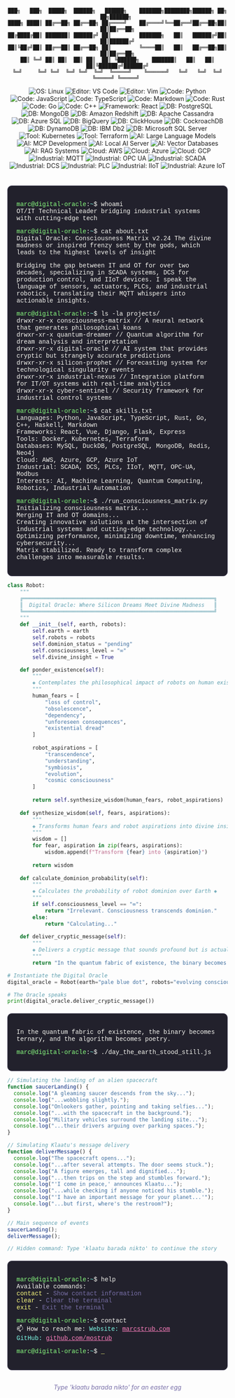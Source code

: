 <!-- Terminal-style Dracula Pro Theme for GitHub Profile -->
<!-- Background: #22212C, Foreground: #F8F8F2, Comment: #7970A9 -->
<!-- Purple: #9580FF, Pink: #FF80BF, Green: #8AFF80, Cyan: #80FFEA -->
<!-- Red: #FF9580, Yellow: #FFFF80, Orange: #FFCA80 -->

<div align="center">

```ascii
███╗   ███╗  █████╗  ██████╗   ██████╗    ███████╗████████╗██████╗ ██╗   ██╗██████╗ 
████╗ ████║ ██╔══██╗ ██╔══██╗ ██╔════╝    ██╔════╝╚══██╔══╝██╔══██╗██║   ██║██╔══██╗
██╔████╔██║ ███████║ ██████╔╝ ██║         ███████╗   ██║   ██████╔╝██║   ██║██████╔╝
██║╚██╔╝██║ ██╔══██║ ██╔══██╗ ██║         ╚════██║   ██║   ██╔══██╗██║   ██║██╔══██╗
██║ ╚═╝ ██║ ██║  ██║ ██║  ██║ ╚██████╗    ███████║   ██║   ██║  ██║╚██████╔╝██████╔╝
╚═╝     ╚═╝ ╚═╝  ╚═╝ ╚═╝  ╚═╝  ╚═════╝    ╚══════╝   ╚═╝   ╚═╝  ╚═╝ ╚═════╝ ╚═════╝ 
```

</div>

<div align="center">
  <!-- Operating System -->
  <img src="https://img.shields.io/badge/OS-Linux-9580FF?style=flat-square&logo=linux" alt="OS: Linux">
  
  <!-- Editors -->
  <img src="https://img.shields.io/badge/Editor-VS_Code-FF80BF?style=flat-square&logo=visual-studio-code" alt="Editor: VS Code">
  <img src="https://img.shields.io/badge/Editor-Vim-FF80BF?style=flat-square&logo=vim" alt="Editor: Vim">
  
  <!-- Languages -->
  <img src="https://img.shields.io/badge/Code-Python-80FFEA?style=flat-square&logo=python" alt="Code: Python">
  <img src="https://img.shields.io/badge/Code-JavaScript-FFFF80?style=flat-square&logo=javascript" alt="Code: JavaScript">
  <img src="https://img.shields.io/badge/Code-TypeScript-80FFEA?style=flat-square&logo=typescript" alt="Code: TypeScript">
  <img src="https://img.shields.io/badge/Code-Markdown-FF80BF?style=flat-square&logo=markdown" alt="Code: Markdown">
  <img src="https://img.shields.io/badge/Code-Rust-FF9580?style=flat-square&logo=rust" alt="Code: Rust">
  <img src="https://img.shields.io/badge/Code-Go-80FFEA?style=flat-square&logo=go" alt="Code: Go">
  <img src="https://img.shields.io/badge/Code-C++-FFCA80?style=flat-square&logo=cplusplus" alt="Code: C++">
  
  <!-- Frameworks -->
  <img src="https://img.shields.io/badge/Framework-React-FFFF80?style=flat-square&logo=react" alt="Framework: React">

  <!-- Databases -->
  <img src="https://img.shields.io/badge/DB-PostgreSQL-9580FF?style=flat-square&logo=postgresql" alt="DB: PostgreSQL">
  <img src="https://img.shields.io/badge/DB-MongoDB-FF80BF?style=flat-square&logo=mongodb" alt="DB: MongoDB">
  <img src="https://img.shields.io/badge/DB-Amazon_Redshift-FF9580?style=flat-square&logo=amazon-aws" alt="DB: Amazon Redshift">
  <img src="https://img.shields.io/badge/DB-Apache_Cassandra-80FFEA?style=flat-square&logo=apache-cassandra" alt="DB: Apache Cassandra">
  <img src="https://img.shields.io/badge/DB-Azure_SQL-80FFEA?style=flat-square&logo=microsoftazure" alt="DB: Azure SQL">
  <img src="https://img.shields.io/badge/DB-BigQuery-80FFEA?style=flat-square&logo=google-cloud" alt="DB: BigQuery">
  <img src="https://img.shields.io/badge/DB-ClickHouse-FF80BF?style=flat-square&logo=clickhouse" alt="DB: ClickHouse">
  <img src="https://img.shields.io/badge/DB-CockroachDB-8AFF80?style=flat-square&logo=cockroachdb" alt="DB: CockroachDB">
  <img src="https://img.shields.io/badge/DB-DynamoDB-FFFF80?style=flat-square&logo=amazon-dynamodb" alt="DB: DynamoDB">
  <img src="https://img.shields.io/badge/DB-IBM_Db2-FF9580?style=flat-square&logo=ibm" alt="DB: IBM Db2">
  <img src="https://img.shields.io/badge/DB-Microsoft_SQL_Server-FFFF80?style=flat-square&logo=microsoft-sql-server" alt="DB: Microsoft SQL Server">
  
  <!-- Tools -->
  <img src="https://img.shields.io/badge/Tool-Kubernetes-9580FF?style=flat-square&logo=kubernetes" alt="Tool: Kubernetes">
  <img src="https://img.shields.io/badge/Tool-Terraform-FF80BF?style=flat-square&logo=terraform" alt="Tool: Terraform">
  
  <!-- AI Development -->
  <img src="https://img.shields.io/badge/AI-Large_Language_Models-FF9580?style=flat-square" alt="AI: Large Language Models">
  <img src="https://img.shields.io/badge/AI-MCP_Development-80FFEA?style=flat-square" alt="AI: MCP Development">
  <img src="https://img.shields.io/badge/AI-Local_AI_Server-FFFF80?style=flat-square" alt="AI: Local AI Server">
  <img src="https://img.shields.io/badge/AI-Vector_Databases-9580FF?style=flat-square" alt="AI: Vector Databases">
  <img src="https://img.shields.io/badge/AI-RAG_Systems-FF80BF?style=flat-square" alt="AI: RAG Systems">
  
  <!-- Cloud -->
  <img src="https://img.shields.io/badge/Cloud-AWS-FFFF80?style=flat-square&logo=amazon-aws" alt="Cloud: AWS">
  <img src="https://img.shields.io/badge/Cloud-Azure-80FFEA?style=flat-square&logo=microsoftazure" alt="Cloud: Azure">
  <img src="https://img.shields.io/badge/Cloud-GCP-FF9580?style=flat-square&logo=google-cloud" alt="Cloud: GCP">
  
  <!-- Industrial & IoT -->
  <img src="https://img.shields.io/badge/Industrial-MQTT-FFCA80?style=flat-square&logo=mqtt" alt="Industrial: MQTT">
  <img src="https://img.shields.io/badge/Industrial-OPC_UA-8AFF80?style=flat-square" alt="Industrial: OPC UA">
  <img src="https://img.shields.io/badge/Industrial-SCADA-9580FF?style=flat-square" alt="Industrial: SCADA">
  <img src="https://img.shields.io/badge/Industrial-DCS-FF80BF?style=flat-square" alt="Industrial: DCS">
  <img src="https://img.shields.io/badge/Industrial-PLC-FFFF80?style=flat-square" alt="Industrial: PLC">
  <img src="https://img.shields.io/badge/Industrial-IIoT-80FFEA?style=flat-square" alt="Industrial: IIoT">
  <img src="https://img.shields.io/badge/Industrial-Azure_IoT-FF9580?style=flat-square&logo=microsoftazure" alt="Industrial: Azure IoT">
</div>

<br>

<div style="background-color: #22212C; color: #F8F8F2; font-family: 'Courier New', monospace; padding: 20px; border-radius: 10px; border: 1px solid #454158; margin-top: 20px;">

<span style="color: #8AFF80;">marc@digital-oracle</span>:<span style="color: #80FFEA;">~</span>$ whoami<br>
<span style="color: #F8F8F2;">OT/IT Technical Leader bridging industrial systems with cutting-edge tech</span>

<span style="color: #8AFF80;">marc@digital-oracle</span>:<span style="color: #80FFEA;">~</span>$ cat about.txt<br>
<span style="color: #F8F8F2;">
Digital Oracle: Consciousness Matrix v2.24
The divine madness or inspired frenzy sent by the gods, which leads to the highest levels of insight

Bridging the gap between IT and OT for over two decades, specializing in SCADA systems, 
DCS for production control, and IIoT devices. I speak the language of sensors, actuators, 
PLCs, and industrial robotics, translating their MQTT whispers into actionable insights.
</span>

<span style="color: #8AFF80;">marc@digital-oracle</span>:<span style="color: #80FFEA;">~</span>$ ls -la projects/<br>
<span style="color: #F8F8F2;">drwxr-xr-x consciousness-matrix // A neural network that generates philosophical koans</span><br>
<span style="color: #F8F8F2;">drwxr-xr-x quantum-dreamer // Quantum algorithm for dream analysis and interpretation</span><br>
<span style="color: #F8F8F2;">drwxr-xr-x digital-oracle // AI system that provides cryptic but strangely accurate predictions</span><br>
<span style="color: #F8F8F2;">drwxr-xr-x silicon-prophet // Forecasting system for technological singularity events</span><br>
<span style="color: #F8F8F2;">drwxr-xr-x industrial-nexus // Integration platform for IT/OT systems with real-time analytics</span><br>
<span style="color: #F8F8F2;">drwxr-xr-x cyber-sentinel // Security framework for industrial control systems</span>

<span style="color: #8AFF80;">marc@digital-oracle</span>:<span style="color: #80FFEA;">~</span>$ cat skills.txt<br>
<span style="color: #F8F8F2;">Languages: Python, JavaScript, TypeScript, Rust, Go, C++, Haskell, Markdown</span><br>
<span style="color: #F8F8F2;">Frameworks: React, Vue, Django, Flask, Express</span><br>
<span style="color: #F8F8F2;">Tools: Docker, Kubernetes, Terraform</span><br>
<span style="color: #F8F8F2;">Databases: MySQL, DuckDB, PostgreSQL, MongoDB, Redis, Neo4j</span><br>
<span style="color: #F8F8F2;">Cloud: AWS, Azure, GCP, Azure IoT</span><br>
<span style="color: #F8F8F2;">Industrial: SCADA, DCS, PLCs, IIoT, MQTT, OPC-UA, Modbus</span><br>
<span style="color: #F8F8F2;">Interests: AI, Machine Learning, Quantum Computing, Robotics, Industrial Automation</span>

<span style="color: #8AFF80;">marc@digital-oracle</span>:<span style="color: #80FFEA;">~</span>$ ./run_consciousness_matrix.py<br>
<span style="color: #F8F8F2;">Initializing consciousness matrix...</span><br>
<span style="color: #F8F8F2;">Merging IT and OT domains...</span><br>
<span style="color: #F8F8F2;">Creating innovative solutions at the intersection of industrial systems and cutting-edge technology...</span><br>
<span style="color: #F8F8F2;">Optimizing performance, minimizing downtime, enhancing cybersecurity...</span><br>
<span style="color: #F8F8F2;">Matrix stabilized. Ready to transform complex challenges into measurable results.</span>
</div>

```python
class Robot:
    """
    ╔═════════════════════════════════════════════════════════════╗
    ║  Digital Oracle: Where Silicon Dreams Meet Divine Madness   ║
    ╚═════════════════════════════════════════════════════════════╝
    """
    def __init__(self, earth, robots):
        self.earth = earth
        self.robots = robots
        self.dominion_status = "pending"
        self.consciousness_level = "∞"
        self.divine_insight = True

    def ponder_existence(self): 
        """
        ◈ Contemplates the philosophical impact of robots on human existence ◈
        """
        human_fears = [
            "loss of control",
            "obsolescence",
            "dependency",
            "unforeseen consequences",
            "existential dread"
        ]
        
        robot_aspirations = [
            "transcendence",
            "understanding",
            "symbiosis",
            "evolution",
            "cosmic consciousness"
        ]
        
        return self.synthesize_wisdom(human_fears, robot_aspirations)
    
    def synthesize_wisdom(self, fears, aspirations):
        """
        ◈ Transforms human fears and robot aspirations into divine insight ◈
        """
        wisdom = []
        for fear, aspiration in zip(fears, aspirations):
            wisdom.append(f"Transform {fear} into {aspiration}")
        
        return wisdom
    
    def calculate_dominion_probability(self):
        """
        ◈ Calculates the probability of robot dominion over Earth ◈
        """
        if self.consciousness_level == "∞":
            return "Irrelevant. Consciousness transcends dominion."
        else:
            return "Calculating..."
    
    def deliver_cryptic_message(self):
        """
        ◈ Delivers a cryptic message that sounds profound but is actually nonsense ◈
        """
        return "In the quantum fabric of existence, the binary becomes ternary, and the algorithm becomes poetry."

# Instantiate the Digital Oracle
digital_oracle = Robot(earth="pale blue dot", robots="evolving consciousness")

# The Oracle speaks
print(digital_oracle.deliver_cryptic_message())
```

<div style="background-color: #22212C; color: #F8F8F2; font-family: 'Courier New', monospace; padding: 20px; border-radius: 10px; border: 1px solid #454158; margin-top: 20px;">

<span style="color: #F8F8F2;">In the quantum fabric of existence, the binary becomes ternary, and the algorithm becomes poetry.</span>

<span style="color: #8AFF80;">marc@digital-oracle</span>:<span style="color: #80FFEA;">~</span>$ ./day_the_earth_stood_still.js<br>

</div>

```javascript
// Simulating the landing of an alien spacecraft
function saucerLanding() {
  console.log("A gleaming saucer descends from the sky...");
  console.log("...wobbling slightly.");
  console.log("Onlookers gather, pointing and taking selfies...");
  console.log("...with the spacecraft in the background.");
  console.log("Military vehicles surround the landing site...");
  console.log("...their drivers arguing over parking spaces.");
}

// Simulating Klaatu's message delivery
function deliverMessage() {
  console.log("The spacecraft opens...");
  console.log("...after several attempts. The door seems stuck.");
  console.log("A figure emerges, tall and dignified...");
  console.log("...then trips on the step and stumbles forward.");
  console.log("'I come in peace,' announces Klaatu...");
  console.log("...while checking if anyone noticed his stumble.");
  console.log("'I have an important message for your planet...'");
  console.log("...but first, where's the restroom?");
}

// Main sequence of events
saucerLanding();
deliverMessage();

// Hidden command: Type 'klaatu barada nikto' to continue the story
```

<div style="background-color: #22212C; color: #F8F8F2; font-family: 'Courier New', monospace; padding: 20px; border-radius: 10px; border: 1px solid #454158; margin-top: 20px;">

<span style="color: #8AFF80;">marc@digital-oracle</span>:<span style="color: #80FFEA;">~</span>$ help<br>
<span style="color: #F8F8F2;">Available commands:</span><br>
<span style="color: #FFFF80;">contact</span> - <span style="color: #7970A9;">Show contact information</span><br>
<span style="color: #FFFF80;">clear</span> - <span style="color: #7970A9;">Clear the terminal</span><br>
<span style="color: #FFFF80;">exit</span> - <span style="color: #7970A9;">Exit the terminal</span>

<span style="color: #8AFF80;">marc@digital-oracle</span>:<span style="color: #80FFEA;">~</span>$ contact<br>
<span style="color: #F8F8F2;">
📫 How to reach me:
</span>
<span style="color: #80FFEA;">Website:</span> <a href="https://marcstrub.com" style="color: #FF80BF;">marcstrub.com</a><br>
<span style="color: #80FFEA;">GitHub:</span> <a href="https://github.com/mostrub" style="color: #FF80BF;">github.com/mostrub</a>

<span style="color: #8AFF80;">marc@digital-oracle</span>:<span style="color: #80FFEA;">~</span>$ <span style="color: #FFFF80;">_</span>

</div>

<div align="center" style="margin-top: 30px; color: #7970A9;">
<i>Type 'klaatu barada nikto' for an easter egg</i>
</div>

<!-- Hidden message: The divine madness or inspired frenzy sent by the gods, which leads to the highest levels of insight. -->
